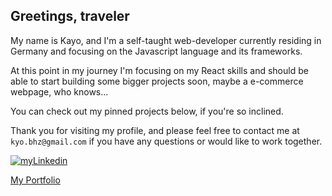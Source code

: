 Greetings, traveler
-------

My name is Kayo, and I'm a self-taught web-developer currently residing in Germany and focusing on the Javascript language and its frameworks. 

At this point in my journey I'm focusing on my React skills and should be able to start building some bigger projects soon, maybe a e-commerce webpage, who knows...

You can check out my pinned projects below, if you're so inclined.

Thank you for visiting my profile, and please feel free to contact me at `kyo.bhz@gmail.com` if you have any questions or would like to work together.

[![myLinkedin](https://user-images.githubusercontent.com/93148601/217886256-b0949ad7-c9ec-464c-857d-3b576aae0263.png)
](https://www.linkedin.com/in/kayo-buchholz-5b497760/) 

[My Portfolio](https://kayo-b-dev.webflow.io/)
